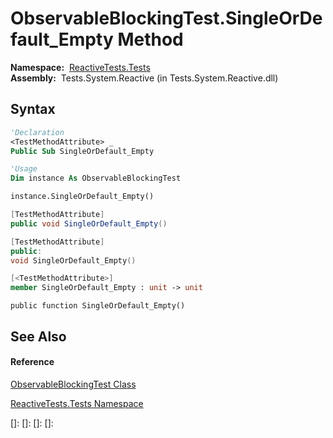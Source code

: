 # ObservableBlockingTest.SingleOrDefault\_Empty Method

**Namespace:**  [ReactiveTests.Tests](ReactiveTests.Tests\ReactiveTests.Tests.md)  
**Assembly:**  Tests.System.Reactive (in Tests.System.Reactive.dll)

## Syntax

```vb
'Declaration
<TestMethodAttribute> _
Public Sub SingleOrDefault_Empty
```

```vb
'Usage
Dim instance As ObservableBlockingTest

instance.SingleOrDefault_Empty()
```

```csharp
[TestMethodAttribute]
public void SingleOrDefault_Empty()
```

```c++
[TestMethodAttribute]
public:
void SingleOrDefault_Empty()
```

```fsharp
[<TestMethodAttribute>]
member SingleOrDefault_Empty : unit -> unit 
```

```jscript
public function SingleOrDefault_Empty()
```

## See Also

#### Reference

[ObservableBlockingTest Class](ObservableBlockingTest\ObservableBlockingTest.md)

[ReactiveTests.Tests Namespace](ReactiveTests.Tests\ReactiveTests.Tests.md)

[]: 
[]: 
[]: 
[]: 